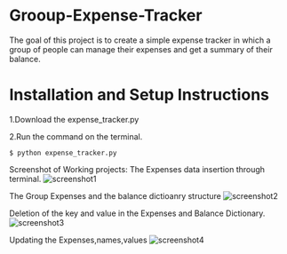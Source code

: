 # Grooup-Expense-Tracker
The goal of this project is to create a simple expense tracker in which a group of people can manage their expenses and get a summary of their balance.

# Installation and Setup Instructions
1.Download the expense_tracker.py

2.Run the command on the terminal. 

    $ python expense_tracker.py


Screenshot of Working projects:
The Expenses data insertion through terminal.
![screenshot1](https://user-images.githubusercontent.com/30771097/174640229-78148850-ba71-4448-9f36-161308fd865a.jpg)


The Group Expenses and the balance dictioanry structure
![screenshot2](https://user-images.githubusercontent.com/30771097/174640289-de39ace6-4f8e-49be-a2d5-8211e56cd40c.jpg)


Deletion of the key and value in the Expenses and Balance Dictionary.
![screenshot3](https://user-images.githubusercontent.com/30771097/174640372-549bf36d-e5d4-432f-bab9-1ebafc72411f.jpg)


Updating the Expenses,names,values
![screenshot4](https://user-images.githubusercontent.com/30771097/174640437-856b8575-5e7a-4dd3-b5e9-e31f5d5bb165.jpg)


